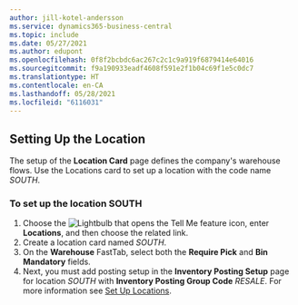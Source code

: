 ```yaml
---
author: jill-kotel-andersson
ms.service: dynamics365-business-central
ms.topic: include
ms.date: 05/27/2021
ms.author: edupont
ms.openlocfilehash: 0f8f2bcbdc6ac267c2c1c9a919f6879414e64016
ms.sourcegitcommit: f9a190933eadf4608f591e2f1b04c69f1e5c0dc7
ms.translationtype: HT
ms.contentlocale: en-CA
ms.lasthandoff: 05/28/2021
ms.locfileid: "6116031"
---
```

## <a name="setting-up-the-location"></a>Setting Up the Location

The setup of the **Location Card** page defines the company's warehouse flows. Use the Locations card to set up a location with the code name *SOUTH*.

### <a name="to-set-up-the-location-south"></a>To set up the location SOUTH

1. Choose the ![Lightbulb that opens the Tell Me feature](../media/ui-search/search_small.png "Tell me what you want to do") icon, enter **Locations**, and then choose the related link.  
2. Create a location card named *SOUTH*.  
3. On the **Warehouse** FastTab, select both the **Require Pick** and **Bin Mandatory** fields.
4. Next, you must add posting setup in the **Inventory Posting Setup** page for location *SOUTH* with **Inventory Posting Group Code** *RESALE*. For more information see [Set Up Locations](../inventory-how-setup-locations.md).
